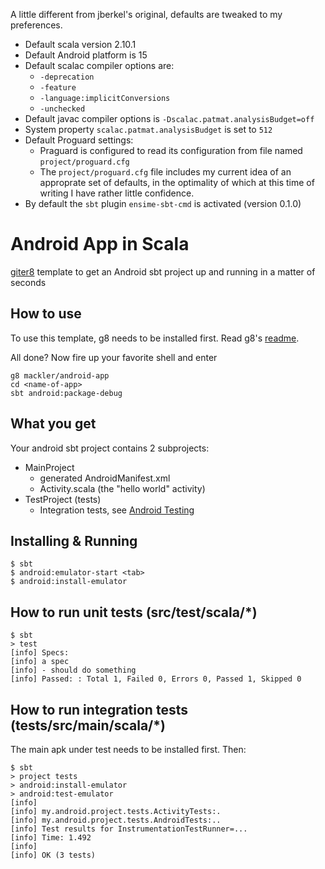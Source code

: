 A little different from jberkel's original, defaults are tweaked to my preferences.

- Default scala version 2.10.1
- Default Android platform is 15
- Default scalac compiler options are:
  - `-deprecation`
  - `-feature`
  - `-language:implicitConversions`
  - `-unchecked`
- Default javac compiler options is `-Dscalac.patmat.analysisBudget=off`
- System property `scalac.patmat.analysisBudget` is set to `512`
- Default Proguard settings:
  - Praguard is configured to read its configuration from file named `project/proguard.cfg`
  - The `project/proguard.cfg` file includes my current idea of an approprate set of defaults,
    in the optimality of which at this time of writing I have rather little confidence.
- By default the `sbt` plugin `ensime-sbt-cmd` is activated (version 0.1.0)

# Android App in Scala

[giter8](http://github.com/n8han/giter8) template to get an Android
sbt project up and running in a matter of seconds

## How to use

To use this template, g8 needs to be installed first. Read g8's
[readme](http://github.com/n8han/giter8#readme).

All done? Now fire up your favorite shell and enter

    g8 mackler/android-app
    cd <name-of-app>
    sbt android:package-debug

## What you get

Your android sbt project contains 2 subprojects:

* MainProject
    * generated AndroidManifest.xml
    * Activity.scala (the "hello world" activity)
* TestProject (tests)
    * Integration tests, see [Android Testing](http://developer.android.com/guide/topics/testing/index.html)

## Installing & Running

    $ sbt
    $ android:emulator-start <tab>
    $ android:install-emulator

## How to run unit tests (src/test/scala/*)

    $ sbt
    > test
    [info] Specs:
    [info] a spec
    [info] - should do something
    [info] Passed: : Total 1, Failed 0, Errors 0, Passed 1, Skipped 0

## How to run integration tests (tests/src/main/scala/*)

The main apk under test needs to be installed first. Then:

    $ sbt
    > project tests
    > android:install-emulator
    > android:test-emulator
    [info]
    [info] my.android.project.tests.ActivityTests:.
    [info] my.android.project.tests.AndroidTests:..
    [info] Test results for InstrumentationTestRunner=...
    [info] Time: 1.492
    [info]
    [info] OK (3 tests)
